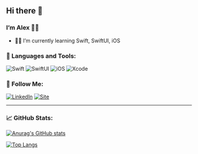 ## Hi there 👋 
### I’m Alex 👨‍💻

- 🧑‍🎓 I’m currently learning Swift, SwiftUI, iOS

### 📱 Languages and Tools:
![Swift](https://img.shields.io/badge/Swift-ff8019?style=for-the-badge&logo=swift&logoColor=white)
![SwiftUI](https://img.shields.io/badge/SwiftUI-1077AB?style=for-the-badge&logo=swift&logoColor=white)
![iOS](https://img.shields.io/badge/iOS-000000?style=for-the-badge&logo=ios&logoColor=white)
![Xcode](https://img.shields.io/badge/Xcode-000?style=for-the-badge&logo=xcode&logoColor=white)

### 🤝 Follow Me:
[![LinkedIn](https://img.shields.io/badge/-LinkedIn-090909?style=for-the-badge&logo=linkedin&logoColor=007BB6)](https://www.linkedin.com/in/alexey-sarantsev/)
[![Site](https://img.shields.io/badge/website-090909?style=for-the-badge&logo=About.me&logoColor=007BB6)](https://alexxalexs.github.io/)
<hr>

### 📈 GitHub Stats:
[![Anurag's GitHub stats](github-readme-stats-seven-mu-27.vercel.app/api?username=AlexxalexS&count_private=true&show_icons=true&theme=dark&hide=issues,contribs)](https://github.com/anuraghazra/github-readme-stats)

[![Top Langs](github-readme-stats-seven-mu-27.vercel.app/api/top-langs/?username=AlexxalexS&hide=C%23&layout=compact&langs_count=6)](https://github.com/anuraghazra/github-readme-stats)
